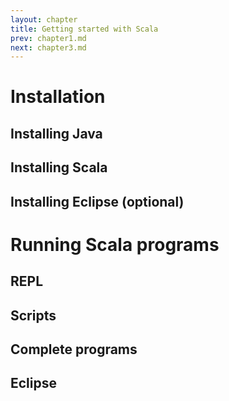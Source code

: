 ```yaml
---
layout: chapter
title: Getting started with Scala
prev: chapter1.md
next: chapter3.md
---
```


# Installation

## Installing Java

## Installing Scala

## Installing Eclipse (optional)

# Running Scala programs

## REPL

## Scripts

## Complete programs

## Eclipse

